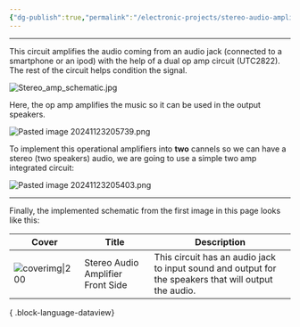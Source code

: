 ```yaml
---
{"dg-publish":true,"permalink":"/electronic-projects/stereo-audio-amplifier/","contentClasses":"cards cards-cols-1 cards-cover cards-cover-no-border cards-title-hide-icons"}
---
```


---
This circuit amplifies the audio coming from an audio jack (connected to a smartphone or an ipod) with the help of a dual op amp circuit (UTC2822). The rest of the circuit helps condition the signal. 

![Stereo_amp_schematic.jpg](/img/user/Electronic%20projects/Reference%20images/Stereo_amp_schematic.jpg)

Here, the op amp amplifies the music so it can be used in the output speakers.

![Pasted image 20241123205739.png](/img/user/Electronic%20projects/Reference%20images/Pasted%20image%2020241123205739.png)

To implement this operational amplifiers into **two** cannels so we can have a stereo (two speakers) audio, we are going to use a simple two amp integrated circuit:

![Pasted image 20241123205403.png](/img/user/Electronic%20projects/Reference%20images/Pasted%20image%2020241123205403.png)

---

Finally, the implemented schematic from the first image in this page looks like this:

| Cover                                                                                                      | Title                                                      | Description                                                                                                |
| ---------------------------------------------------------------------------------------------------------- | ---------------------------------------------------------- | ---------------------------------------------------------------------------------------------------------- |
| ![coverimg\|200](https://ewardq.vercel.app/img/user/Digital%20Garden/Icons-and-images/Audio_front.jpg) | Stereo Audio Amplifier Front Side  | This circuit has an audio jack to input sound and output for the speakers that will output the audio.      | 

{ .block-language-dataview}
